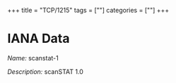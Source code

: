 +++
title = "TCP/1215"
tags = [""]
categories = [""]
+++

# IANA Data

_Name:_ scanstat-1

_Description:_ scanSTAT 1.0

